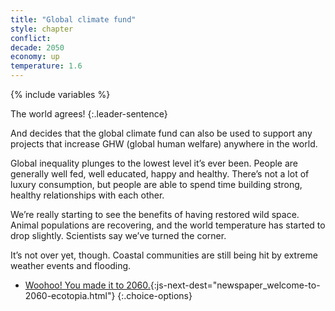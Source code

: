 ```yaml
---
title: "Global climate fund"
style: chapter
conflict: 
decade: 2050
economy: up
temperature: 1.6
---
```


{% include variables %}

The world agrees! 
{:.leader-sentence}

And decides that the global climate fund can also be used to support any projects that increase GHW (global human welfare) anywhere in the world.

Global inequality plunges to the lowest level it’s ever been. People are generally well fed, well educated, happy and healthy. There’s not a lot of luxury consumption, but people are able to spend time building strong, healthy relationships with each other.

We’re really starting to see the benefits of having restored wild space. Animal populations are recovering, and the world temperature has started to drop slightly. Scientists say we’ve turned the corner.

It’s not over yet, though. Coastal communities are still being hit by extreme weather events and flooding.

- [Woohoo! You made it to 2060.](part-page_2060.html){:js-next-dest="newspaper_welcome-to-2060-ecotopia.html"}
{:.choice-options}
